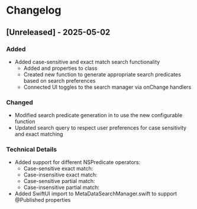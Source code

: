 # Changelog

## [Unreleased] - 2025-05-02

### Added
- Added case-sensitive and exact match search functionality
  - Added  and  properties to  class
  - Created new  function to generate appropriate search predicates based on search preferences
  - Connected UI toggles to the search manager via onChange handlers

### Changed
- Modified search predicate generation in  to use the new configurable  function
- Updated search query to respect user preferences for case sensitivity and exact matching

### Technical Details
- Added support for different NSPredicate operators:
  - Case-sensitive exact match: 
  - Case-insensitive exact match: 
  - Case-sensitive partial match: 
  - Case-insensitive partial match: 
- Added SwiftUI import to MetaDataSearchManager.swift to support @Published properties
